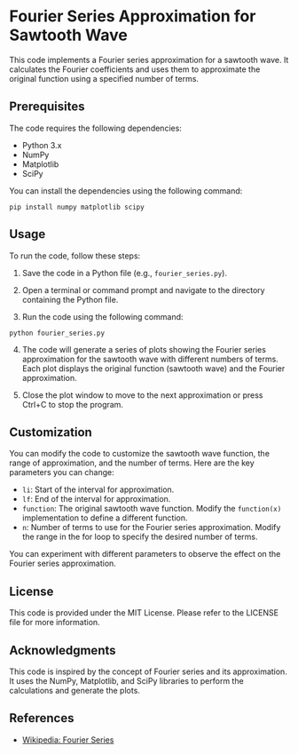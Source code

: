 # Fourier Series Approximation for Sawtooth Wave

This code implements a Fourier series approximation for a sawtooth wave. It calculates the Fourier coefficients and uses them to approximate the original function using a specified number of terms.

## Prerequisites

The code requires the following dependencies:

- Python 3.x
- NumPy
- Matplotlib
- SciPy

You can install the dependencies using the following command:

```shell
pip install numpy matplotlib scipy
```

## Usage

To run the code, follow these steps:

1. Save the code in a Python file (e.g., `fourier_series.py`).

2. Open a terminal or command prompt and navigate to the directory containing the Python file.

3. Run the code using the following command:

```shell
python fourier_series.py
```

4. The code will generate a series of plots showing the Fourier series approximation for the sawtooth wave with different numbers of terms. Each plot displays the original function (sawtooth wave) and the Fourier approximation.

5. Close the plot window to move to the next approximation or press Ctrl+C to stop the program.

## Customization

You can modify the code to customize the sawtooth wave function, the range of approximation, and the number of terms. Here are the key parameters you can change:

- `li`: Start of the interval for approximation.
- `lf`: End of the interval for approximation.
- `function`: The original sawtooth wave function. Modify the `function(x)` implementation to define a different function.
- `n`: Number of terms to use for the Fourier series approximation. Modify the range in the for loop to specify the desired number of terms.

You can experiment with different parameters to observe the effect on the Fourier series approximation.

## License

This code is provided under the MIT License. Please refer to the LICENSE file for more information.

## Acknowledgments

This code is inspired by the concept of Fourier series and its approximation. It uses the NumPy, Matplotlib, and SciPy libraries to perform the calculations and generate the plots.

## References

- [Wikipedia: Fourier Series](https://en.wikipedia.org/wiki/Fourier_series)
